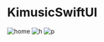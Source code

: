 # KimusicSwiftUI
![home](https://user-images.githubusercontent.com/81348606/190995425-15b12c57-d0a4-433c-98f6-10752e927179.png)
![h](https://user-images.githubusercontent.com/81348606/191000451-e624fec3-dcdc-4c2e-bce4-92b3f2e4bb99.png)
![p](https://user-images.githubusercontent.com/81348606/191000460-8a54d384-e45f-4ab9-8fe8-951988c57b65.png)